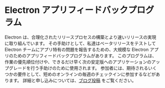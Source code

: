 # Electron アプリフィードバックプログラム

Electron は、合理化されたリリースプロセスの構築とより速いリリースの実現に取り組んでいます。 その手助けとして、私達はベータリリースをテストして Electron チームにアプリ特有の問題を報告するための、大規模な Electron アプリのためのアプリフィードバックプログラムがあります。 このプログラムは、作業の優先順位付けや、できるだけ早く次の安定版へのアプリケーションのアップグレードを行う手助けのために使用されます。 参加者には、期待されるいくつかの要件として、短めのオンラインの毎週のチェックインに参加するなどがあります。 詳細と申し込みについては、[ブログ投稿](https://electronjs.org/blog/app-feedback-program) をご覧ください。
